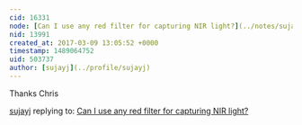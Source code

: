 ```yaml
---
cid: 16331
node: [Can I use any red filter for capturing NIR light?](../notes/sujayj/03-08-2017/can-i-use-any-red-filter-for-capturing-nir-light)
nid: 13991
created_at: 2017-03-09 13:05:52 +0000
timestamp: 1489064752
uid: 503737
author: [sujayj](../profile/sujayj)
---
```


Thanks Chris 

[sujayj](../profile/sujayj) replying to: [Can I use any red filter for capturing NIR light?](../notes/sujayj/03-08-2017/can-i-use-any-red-filter-for-capturing-nir-light)

